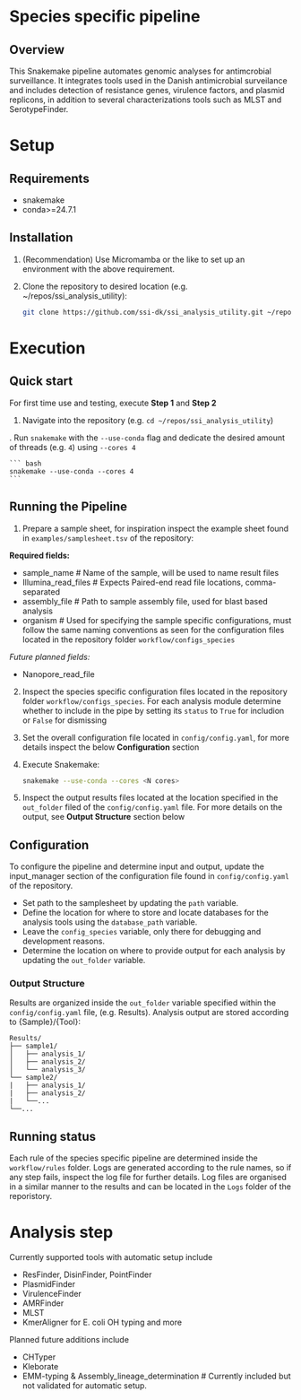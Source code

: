 # Species specific pipeline

## Overview

This Snakemake pipeline automates genomic analyses for antimcrobial surveillance. It integrates tools used in the Danish antimicrobial surveilance and includes detection of resistance genes, virulence factors, and plasmid replicons, in addition to several characterizations tools such as MLST and SerotypeFinder.



# Setup
## Requirements
* snakemake
* conda>=24.7.1

## Installation

1. (Recommendation) Use Micromamba or the like to set up an environment with the above requirement.

2.  Clone the repository to desired location (e.g. ~/repos/ssi_analysis_utility):

    ``` bash
    git clone https://github.com/ssi-dk/ssi_analysis_utility.git ~/repos/ssi_analysis_utility
    ```

# Execution

## Quick start
For first time use and testing, execute **Step 1** and **Step 2**
1. Navigate into the repository (e.g. `cd ~/repos/ssi_analysis_utility`)

. Run `snakemake` with the `--use-conda` flag and dedicate the desired amount of threads (e.g. `4`) using `--cores 4` 

    ``` bash
    snakemake --use-conda --cores 4
    ```

## Running the Pipeline


1.  Prepare a sample sheet, for inspiration inspect the example sheet found in `examples/samplesheet.tsv` of the repository:

**Required fields:**
* sample_name # Name of the sample, will be used to name result files
* Illumina_read_files # Expects Paired-end read file locations, comma-separated
* assembly_file # Path to sample assembly file, used for blast based analysis
* organism # Used for specifying the sample specific configurations, must follow the same naming conventions as seen for the configuration files located in the repository folder `workflow/configs_species` 

*Future planned fields:*
* Nanopore_read_file

2.  Inspect the species specific configuration files located in the repository folder `workflow/configs_species`.
For each analysis module determine whether to include in the pipe by setting its `status` to `True` for includion or `False` for dismissing

3. Set the overall configuration file located in `config/config.yaml`, for more details inspect the below **Configuration** section

4. Execute Snakemake:
    ```bash
    snakemake --use-conda --cores <N cores>
    ```
5.  Inspect the output results files located at the location specified in the `out_folder` filed of the `config/config.yaml` file. For more details on the output, see **Output Structure** section below 

## Configuration
To configure the pipeline and determine input and output, update the input_manager section of the configuration file found in `config/config.yaml` of the repository.
* Set path to the samplesheet by updating the `path` variable.
* Define the location for where to store and locate databases for the analysis tools using the `database_path` variable.
* Leave the `config_species` variable, only there for debugging and development reasons.
* Determine the location on where to provide output for each analysis by updating the `out_folder` variable.

### Output Structure

Results are organized inside the `out_folder` variable specified within the `config/config.yaml` file, (e.g. Results). Analysis output are stored according to {Sample}/{Tool}:

    Results/
    ├── sample1/
    │   ├── analysis_1/
    │   ├── analysis_2/
    │   └── analysis_3/
    └── sample2/
    |   ├── analysis_1/
    |   ├── analysis_2/
    |   └──...
    └──...

## Running status
Each rule of the species specific pipeline are determined inside the `workflow/rules` folder. Logs are generated according to the rule names, so if any step fails, inspect the log file for further details. Log files are organised in a similar manner to the results and can be located in the `Logs` folder of the reporistory.

# Analysis step
Currently supported tools with automatic setup include

* ResFinder, DisinFinder, PointFinder
* PlasmidFinder
* VirulenceFinder
* AMRFinder
* MLST
* KmerAligner for E. coli OH typing and more

Planned future additions include
* CHTyper
* Kleborate
* EMM-typing & Assembly_lineage_determination   # Currently included but not validated for automatic setup.